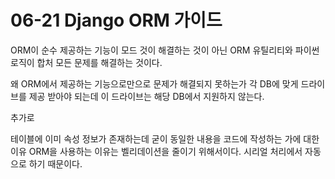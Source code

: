 # 06-21 Django ORM 가이드

ORM이 순수 제공하는 기능이 모드 것이 해결하는 것이 아닌
ORM 유틸리티와 파이썬 로직이 합처 모든 문제를 해결하는 것이다.

왜 ORM에서 제공하는 기능으로만으로 문제가 해결되지 못하는가 
각 DB에 맞게 드라이브를 제공 받아야 되는데 이 드라이브는 해당 DB에서 지원하지 않는다.

추가로

테이블에 이미 속성 정보가 존재하는데 굳이 동일한 내용을 코드에 작성하는 가에 대한 이유
ORM을 사용하는 이유는 벨리데이션을 줄이기 위해서이다. 시리얼 처리에서 자동으로 하기 때문이다.

